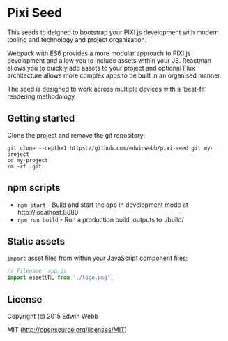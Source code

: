 # Pixi Seed

This seeds to deigned to bootstrap your PIXI.js development with modern tooling and technology and project organisation.

Webpack with ES6 provides a more modular approach to PIXI.js development and  allow you to include assets within your JS. Reactman allows you to quickly add assets to your project and optional Flux architecture allows more complex apps to be built in an organised manner.

The seed is designed to work across multiple devices with a ‘best-fit’ rendering methodology.

## Getting started

Clone the project and remove the git repository:

```
git clone --depth=1 https://github.com/edwinwebb/pixi-seed.git my-project
cd my-project
rm -rf .git
```

## npm scripts

* `npm start` - Build and start the app in development mode at http://localhost:8080
* `npm run build` - Run a production build, outputs to ./build/

## Static assets

`import` asset files from within your JavaScript component files:

```js
// Filename: app.js
import assetURL from './logo.png';
```

## License

Copyright (c) 2015 Edwin Webb

MIT (http://opensource.org/licenses/MIT)
